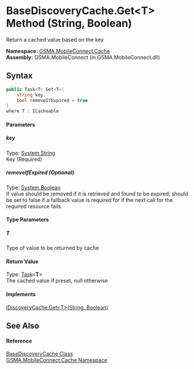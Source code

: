 BaseDiscoveryCache.Get&lt;T> Method (String, Boolean)
=====================================================
Return a cached value based on the key

**Namespace:** [GSMA.MobileConnect.Cache][1]  
**Assembly:** GSMA.MobileConnect (in GSMA.MobileConnect.dll)

Syntax
------

```csharp
public Task<T> Get<T>(
	string key,
	bool removeIfExpired = true
)
where T : ICacheable

```

#### Parameters

##### *key*
Type: [System.String][2]  
Key (Required)

##### *removeIfExpired* (Optional)
Type: [System.Boolean][3]  
 If value should be removed if it is retrieved and found to be expired, should be set to false if a fallback value is required for if the next call for the required resource fails.

#### Type Parameters

##### *T*
Type of value to be returned by cache

#### Return Value
Type: [Task][4]&lt;**T**>  
The cached value if preset, null otherwise
#### Implements
[IDiscoveryCache.Get&lt;T>(String, Boolean)][5]  


See Also
--------

#### Reference
[BaseDiscoveryCache Class][6]  
[GSMA.MobileConnect.Cache Namespace][1]  

[1]: ../README.md
[2]: http://msdn.microsoft.com/en-us/library/s1wwdcbf
[3]: http://msdn.microsoft.com/en-us/library/a28wyd50
[4]: http://msdn.microsoft.com/en-us/library/dd321424
[5]: ../IDiscoveryCache/Get__1.md
[6]: README.md
[7]: ../../_icons/Help.png